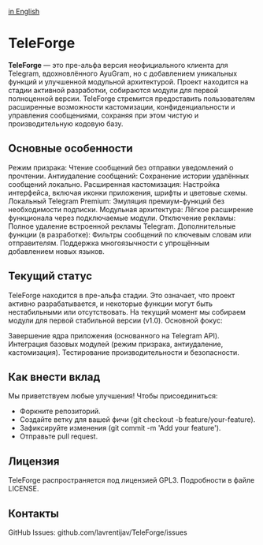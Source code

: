 [in English](https://github.com/lavrentijav/TeleForge/blob/master/README.md)

# TeleForge
**TeleForge** — это пре-альфа версия неофициального клиента для Telegram, вдохновлённого AyuGram, но с добавлением уникальных функций и улучшенной модульной архитектурой. Проект находится на стадии активной разработки, собираются модули для первой полноценной версии. TeleForge стремится предоставить пользователям расширенные возможности кастомизации, конфиденциальности и управления сообщениями, сохраняя при этом чистую и производительную кодовую базу.


## Основные особенности

Режим призрака: Чтение сообщений без отправки уведомлений о прочтении.
Антиудаление сообщений: Сохранение истории удалённых сообщений локально.
Расширенная кастомизация: Настройка интерфейса, включая иконки приложения, шрифты и цветовые схемы.
Локальный Telegram Premium: Эмуляция премиум-функций без необходимости подписки.
Модульная архитектура: Лёгкое расширение функционала через подключаемые модули.
Отключение рекламы: Полное удаление встроенной рекламы Telegram.
Дополнительные функции (в разработке):
Фильтры сообщений по ключевым словам или отправителям.
Поддержка многоязычности с упрощённым добавлением новых языков.



## Текущий статус
TeleForge находится в пре-альфа стадии. Это означает, что проект активно разрабатывается, и некоторые функции могут быть нестабильными или отсутствовать. На текущий момент мы собираем модули для первой стабильной версии (v1.0). Основной фокус:

Завершение ядра приложения (основанного на Telegram API).
Интеграция базовых модулей (режим призрака, антиудаление, кастомизация).
Тестирование производительности и безопасности.

## Как внести вклад
Мы приветствуем любые улучшения! Чтобы присоединиться:

* Форкните репозиторий.
* Создайте ветку для вашей фичи (git checkout -b feature/your-feature).
* Зафиксируйте изменения (git commit -m 'Add your feature').
* Отправьте pull request.

## Лицензия
TeleForge распространяется под лицензией GPL3. Подробности в файле LICENSE.

## Контакты
GitHub Issues: github.com/lavrentijav/TeleForge/issues
